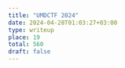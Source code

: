 ```yaml
---
title: "UMDCTF 2024"
date: 2024-04-28T01:03:27+03:00
type: writeup
place: 19
total: 560
draft: false
---
```


